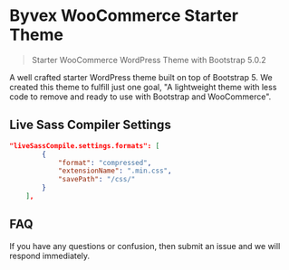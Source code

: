 # Byvex WooCommerce Starter Theme

> Starter WooCommerce WordPress Theme with Bootstrap 5.0.2

A well crafted starter WordPress theme built on top of Bootstrap 5. We created this theme to fulfill just one goal, "A lightweight theme with less code to remove and ready to use with Bootstrap and WooCommerce".


## Live Sass Compiler Settings
```json
"liveSassCompile.settings.formats": [
        {
            "format": "compressed",
            "extensionName": ".min.css",
            "savePath": "/css/"
        }
    ],
```

## FAQ
If you have any questions or confusion, then submit an issue and we will respond immediately.
